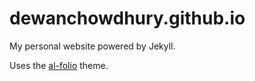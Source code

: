 # dewanchowdhury.github.io
My personal website powered by Jekyll.

Uses the [al-folio](https://github.com/alshedivat/al-folio) theme.